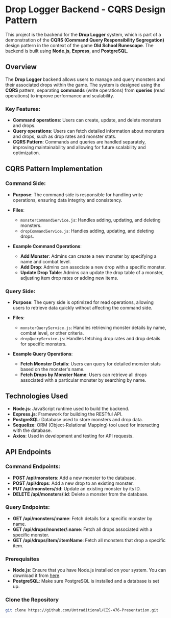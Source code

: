 # Drop Logger Backend - CQRS Design Pattern

This project is the backend for the **Drop Logger** system, which is part of a demonstration of the **CQRS (Command Query Responsibility Segregation)** design pattern in the context of the game **Old School Runescape**. The backend is built using **Node.js**, **Express**, and **PostgreSQL**.

## Overview

The **Drop Logger** backend allows users to manage and query monsters and their associated drops within the game. The system is designed using the **CQRS** pattern, separating **commands** (write operations) from **queries** (read operations) to improve performance and scalability.

### Key Features:
- **Command operations**: Users can create, update, and delete monsters and drops.
- **Query operations**: Users can fetch detailed information about monsters and drops, such as drop rates and monster stats.
- **CQRS Pattern**: Commands and queries are handled separately, improving maintainability and allowing for future scalability and optimization.

## CQRS Pattern Implementation

### Command Side:
- **Purpose**: The command side is responsible for handling write operations, ensuring data integrity and consistency.
- **Files**:
  - `monsterCommandService.js`: Handles adding, updating, and deleting monsters.
  - `dropCommandService.js`: Handles adding, updating, and deleting drops.
  
- **Example Command Operations**:
  - **Add Monster**: Admins can create a new monster by specifying a name and combat level.
  - **Add Drop**: Admins can associate a new drop with a specific monster.
  - **Update Drop Table**: Admins can update the drop table of a monster, adjusting item drop rates or adding new items.

### Query Side:
- **Purpose**: The query side is optimized for read operations, allowing users to retrieve data quickly without affecting the command side.
- **Files**:
  - `monsterQueryService.js`: Handles retrieving monster details by name, combat level, or other criteria.
  - `dropQueryService.js`: Handles fetching drop rates and drop details for specific monsters.
  
- **Example Query Operations**:
  - **Fetch Monster Details**: Users can query for detailed monster stats based on the monster's name.
  - **Fetch Drops by Monster Name**: Users can retrieve all drops associated with a particular monster by searching by name.

## Technologies Used

- **Node.js**: JavaScript runtime used to build the backend.
- **Express.js**: Framework for building the RESTful API.
- **PostgreSQL**: Database used to store monsters and drop data.
- **Sequelize**: ORM (Object-Relational Mapping) tool used for interacting with the database.
- **Axios**: Used in development and testing for API requests.

## API Endpoints

### Command Endpoints:
- **POST /api/monsters**: Add a new monster to the database.
- **POST /api/drops**: Add a new drop to an existing monster.
- **PUT /api/monsters/:id**: Update an existing monster by its ID.
- **DELETE /api/monsters/:id**: Delete a monster from the database.

### Query Endpoints:
- **GET /api/monsters/:name**: Fetch details for a specific monster by name.
- **GET /api/drops/monster/:name**: Fetch all drops associated with a specific monster.
- **GET /api/drops/item/:itemName**: Fetch all monsters that drop a specific item.

### Prerequisites

- **Node.js**: Ensure that you have Node.js installed on your system. You can download it from [here](https://nodejs.org/).
- **PostgreSQL**: Make sure PostgreSQL is installed and a database is set up.

### Clone the Repository

```bash
git clone https://github.com/Untraditional/CIS-476-Presentation.git


